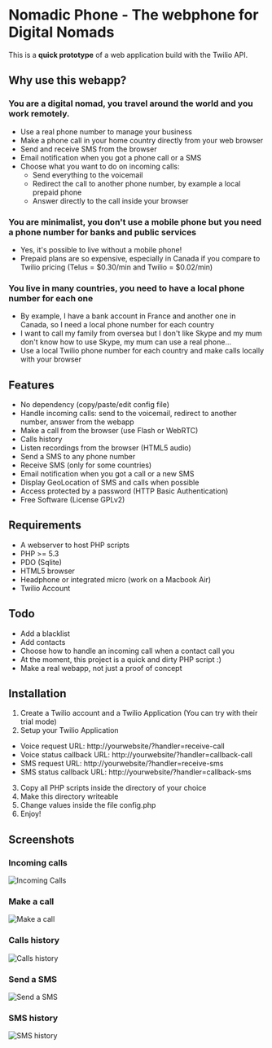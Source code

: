 Nomadic Phone - The webphone for Digital Nomads
===============================================

This is a **quick prototype** of a web application build with the Twilio API.

Why use this webapp?
--------------------

### You are a digital nomad, you travel around the world and you work remotely.

- Use a real phone number to manage your business
- Make a phone call in your home country directly from your web browser
- Send and receive SMS from the browser
- Email notification when you got a phone call or a SMS
- Choose what you want to do on incoming calls:
  - Send everything to the voicemail
  - Redirect the call to another phone number, by example a local prepaid phone
  - Answer directly to the call inside your browser

### You are minimalist, you don't use a mobile phone but you need a phone number for banks and public services

- Yes, it's possible to live without a mobile phone!
- Prepaid plans are so expensive, especially in Canada if you compare to Twilio pricing (Telus = $0.30/min and Twilio = $0.02/min)

### You live in many countries, you need to have a local phone number for each one

- By example, I have a bank account in France and another one in Canada, so I need a local phone number for each country
- I want to call my family from oversea but I don't like Skype and my mum don't know how to use Skype, my mum can use a real phone...
- Use a local Twilio phone number for each country and make calls locally with your browser

Features
--------

- No dependency (copy/paste/edit config file)
- Handle incoming calls: send to the voicemail, redirect to another number, answer from the webapp
- Make a call from the browser (use Flash or WebRTC)
- Calls history
- Listen recordings from the browser (HTML5 audio)
- Send a SMS to any phone number
- Receive SMS (only for some countries)
- Email notification when you got a call or a new SMS
- Display GeoLocation of SMS and calls when possible
- Access protected by a password (HTTP Basic Authentication)
- Free Software (License GPLv2)

Requirements
------------

- A webserver to host PHP scripts
- PHP >= 5.3
- PDO (Sqlite)
- HTML5 browser
- Headphone or integrated micro (work on a Macbook Air)
- Twilio Account

Todo
----

- Add a blacklist
- Add contacts
- Choose how to handle an incoming call when a contact call you
- At the moment, this project is a quick and dirty PHP script :)
- Make a real webapp, not just a proof of concept

Installation
------------

1. Create a Twilio account and a Twilio Application (You can try with their trial mode)
2. Setup your Twilio Application

  - Voice request URL: http://yourwebsite/?handler=receive-call
  - Voice status callback URL: http://yourwebsite/?handler=callback-call
  - SMS request URL: http://yourwebsite/?handler=receive-sms
  - SMS status callback URL: http://yourwebsite/?handler=callback-sms

3. Copy all PHP scripts inside the directory of your choice
4. Make this directory writeable
5. Change values inside the file config.php
6. Enjoy!

Screenshots
-----------

### Incoming calls

![Incoming Calls](https://raw.github.com/fguillot/NomadicPhone/master/screenshots/incoming_calls.png "Incoming calls")

### Make a call

![Make a call](https://raw.github.com/fguillot/NomadicPhone/master/screenshots/make_call.png "Make a call")

### Calls history

![Calls history](https://raw.github.com/fguillot/NomadicPhone/master/screenshots/calls_history.png "Calls history")

### Send a SMS

![Send a SMS](https://raw.github.com/fguillot/NomadicPhone/master/screenshots/send_sms.png "Send a SMS")

### SMS history

![SMS history](https://raw.github.com/fguillot/NomadicPhone/master/screenshots/sms_history.png "SMS history")